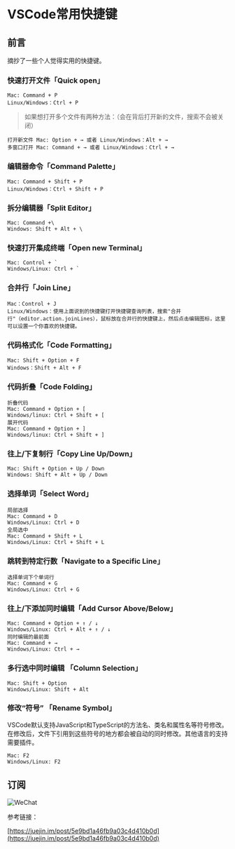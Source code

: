 # VSCode常用快捷键

## 前言

摘抄了一些个人觉得实用的快捷键。

### 快速打开文件「Quick open」

```
Mac: Command + P
Linux/Windows：Ctrl + P
```
> 如果想打开多个文件有两种方法：（会在背后打开新的文件，搜索不会被关闭）

```
打开新文件 Mac: Option + → 或者 Linux/Windows：Alt + →
多窗口打开 Mac: Command + → 或者 Linux/Windows：Ctrl + →
```

### 编辑器命令「Command Palette」

```
Mac: Command + Shift + P
Linux/Windows：Ctrl + Shift + P
```

### 拆分编辑器「Split Editor」

```
Mac: Command +\
Windows: Shift + Alt + \
```

### 快速打开集成终端「Open new Terminal」

```
Mac: Control + `
Windows/Linux: Ctrl + `
```

### 合并行「Join Line」

```
Mac：Control + J
Linux/Windows：使用上面说到的快捷键打开快捷键查询列表，搜索"合并行"（editor.action.joinLines），鼠标放在合并行的快捷键上，然后点击编辑图标，这里可以设置一个你喜欢的快捷键。
```

### 代码格式化「Code Formatting」

```
Mac: Shift + Option + F
Windows：Shift + Alt + F
```

### 代码折叠「Code Folding」

```
折叠代码
Mac: Command + Option + [
Windows/linux: Ctrl + Shift + [
展开代码
Mac: Command + Option + ]
Windows/linux: Ctrl + Shift + ]
```

### 往上/下复制行「Copy Line Up/Down」
```
Mac: Shift + Option + Up / Down
Windows: Shift + Alt + Up / Down
```

### 选择单词「Select Word」

```
局部选择
Mac: Command + D
Windows/Linux: Ctrl + D
全局选中
Mac: Command + Shift + L
Windows/Linux: Ctrl + Shift + L
```

### 跳转到特定行数「Navigate to a Specific Line」

```
选择单词下个单词行
Mac: Command + G
Windows/Linux: Ctrl + G
```

### 往上/下添加同时编辑「Add Cursor Above/Below」

```
Mac: Command + Option + ↑ / ↓
Windows/Linux: Ctrl + Alt + ↑ / ↓
同时编辑的最前面
Mac: Command + →
Windows/Linux: Ctrl + →
```
### 多行选中同时编辑 「Column Selection」

```
Mac: Shift + Option
Windows/Linux: Shift + Alt
```

### 修改“符号” 「Rename Symbol」
VSCode默认支持JavaScript和TypeScript的方法名、类名和属性名等符号修改。在修改后，文件下引用到这些符号的地方都会被自动的同时修改。其他语言的支持需要插件。
```
Mac: F2
Windows/Linux: F2
```

## 订阅

![WeChat](https://cdn.jsdelivr.net/gh/qqlcx5/figure-bed@1.1/img/WeChat.png)

参考链接：

[https://juejin.im/post/5e9bd1a46fb9a03c4d410b0d](https://juejin.im/post/5e9bd1a46fb9a03c4d410b0d)

